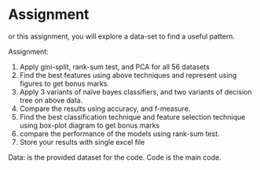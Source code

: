 # Assignment
or this assignment, you will explore a data-set to find a useful pattern.

Assignment:
1. Apply gini-split, rank-sum test, and PCA for all 56 datasets
2. Find the best features using above techniques and represent using figures to get bonus marks.
3. Apply 3 variants of naïve bayes classifiers, and two variants of decision tree on above data.
4. Compare the results using accuracy, and f-measure.
5. Find the best classification technique and feature selection technique using box-plot diagram to get bonus marks
6. compare the  performance of the models using rank-sum test. 
7. Store your results with single excel file

Data: is the provided dataset for the code.
Code is the main code.

